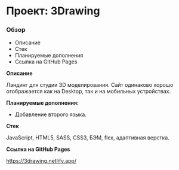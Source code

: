 # Проект: 3Drawing

### Обзор
* Описание
* Стек
* Планируемые дополнения
* Ссылка на GitHub Pages

**Описание**

Лэндинг для студии 3D моделирования. 
Сайт одинаково хорошо отображается как на Desktop, так и на мобильных устройствах.

**Планируемые дополнения:**
- Добавление второго языка.

**Стек**

JavaScript, HTML5, SASS, CSS3, БЭМ, flex, адаптивная верстка.

**Ссылка на GitHub Pages**

https://3drawing.netlify.app/

